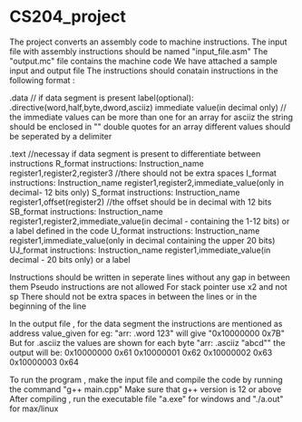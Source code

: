 # CS204_project

The project converts an assembly code to machine instructions.
The input file with assembly instructions should be named "input_file.asm"
The "output.mc" file contains the machine code
We have attached a sample input and output file
The instructions should conatain instructions in the following format :

.data // if data segment is present
label(optional): .directive(word,half,byte,dword,asciiz) immediate value(in decimal only) // the immediate values can be more than one for an array
for asciiz the string should be enclosed in "" double quotes
for an array different values should be seperated by a delimiter


.text //necessay if data segment is present to differentiate between instructions
R_format instructions:
  Instruction_name register1,register2,register3 //there should not be extra spaces
I_format instructions:
  Instruction_name register1,register2,immediate_value(only in decimal- 12 bits only)
S_format instructions:
  Instruction_name register1,offset(register2) //the offset should be in decimal with 12 bits
SB_format instructions:
  Instruction_name register1,register2,immediate_value(in decimal - containing the 1-12 bits) or a label defined in the code
U_format instructions:
  Instruction_name register1,immediate_value(only in decimal containing the upper 20 bits)
UJ_format instructions:
  Instruction_name register1,immediate_value(in decimal - 20 bits only) or a label

 Instructions should be written in seperate lines without any gap in between them
 Pseudo instructions are not allowed
 For stack pointer use x2 and not sp
 There should not be extra spaces in between the lines or in the beginning of the line

 In the output file , for the data segment the instructions are mentioned as
 address value_given
 for eg:
 "arr: .word 123" will give "0x10000000 0x7B"
 But for .asciiz the values are shown for each byte
 "arr: .asciiz "abcd"" the output will be:
 0x10000000 0x61
 0x10000001 0x62
 0x10000002 0x63
 0x10000003 0x64

 To run the program , make the input file and compile the code by running the command "g++ main.cpp" 
 Make sure that g++ version is 12 or above
 After compiling , run the executable file "a.exe" for windows and "./a.out" for max/linux
 
